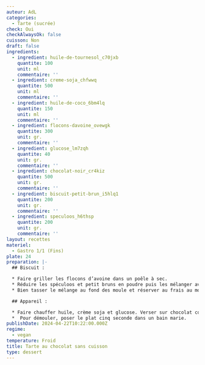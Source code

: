 ```yaml
---
auteur: AdL
categories:
  - Tarte (sucrée)
check: Oui
checkAlwaysOk: false
cuisson: Non
draft: false
ingredients:
  - ingredient: huile-de-tournesol_c70jxb
    quantite: 100
    unit: ml
    commentaire: ''
  - ingredient: creme-soja_chfwwq
    quantite: 500
    unit: ml
    commentaire: ''
  - ingredient: huile-de-coco_6bm4lq
    quantite: 150
    unit: ml
    commentaire: ''
  - ingredient: flocons-davoine_ovewgk
    quantite: 300
    unit: gr.
    commentaire: ''
  - ingredient: glucose_lm7zqh
    quantite: 40
    unit: gr.
    commentaire: ''
  - ingredient: chocolat-noir_cr4kiz
    quantite: 500
    unit: gr.
    commentaire: ''
  - ingredient: biscuit-petit-brun_i5hlq1
    quantite: 200
    unit: gr.
    commentaire: ''
  - ingredient: speculoos_h6thsp
    quantite: 200
    unit: gr.
    commentaire: ''
layout: recettes
materiel:
  - Gastro 1/1 (Fins)
plate: 24
preparation: |-
  ## Biscuit :

  * Faire griller les flocons d’avoine dans un poêle à sec.
  * Réduire les spéculoos et petit bruns en poudre puis les mélanger avec les flocons d’avoine. Enfin, ajouter l’huile coco fondue.
  * Bien tasser le mélange au fond des moule et réserver au frais au moins une heure.

  ## Appareil :

  * Faire chauffer huile, crème soja et glucose. Verser sur chocolat concassé.
  *  Pour démouler, poser le plat cinq seconde dans un bain marie.
publishDate: 2024-04-22T10:22:00.000Z
regime:
  - vegan
temperature: Froid
title: Tarte au chocolat sans cuisson
type: dessert
---
```

